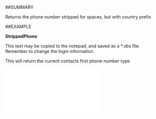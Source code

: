 

##SUMMARY

Returns the phone number stripped for spaces, but with country prefix


##EXAMPLE

**StrippedPhone**


This text may be copied to the notepad, and saved as a *.vbs file. Remember to change the login information.
 
This will return the current contacts first phone number type


![](../../Examples/vbs/SOPhone.StrippedPhone.vbs.txt)





